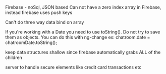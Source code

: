 Firebase - noSql, JSON based
Can not have a zero index array in Firebase, instead firebase uses push keys

Can't do three way data bind on array

If you're working with a Date you need to use toString(). Do not try to save them as objects. You can do this with ng-change
ex: chatroom.date = chatroomDate.toString();

keep data structures shallow since firebase automatically grabs ALL of the children

server to handle secure elements like credit card transactions etc
